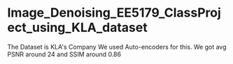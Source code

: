 # Image_Denoising_EE5179_ClassProject_using_KLA_dataset
The Dataset is KLA's Company
We used Auto-encoders for this.
We got avg PSNR around 24 and SSIM around 0.86
